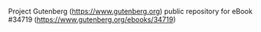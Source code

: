 Project Gutenberg (https://www.gutenberg.org) public repository for eBook #34719 (https://www.gutenberg.org/ebooks/34719)
